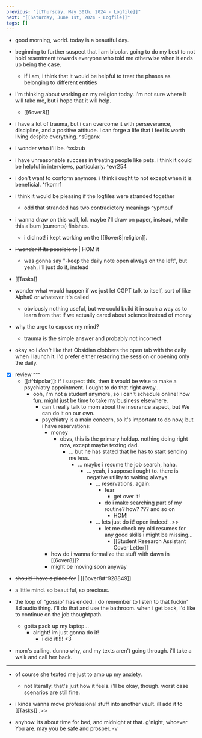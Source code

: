 ```yaml
---
previous: "[[Thursday, May 30th, 2024 - Logfile]]"
next: "[[Saturday, June 1st, 2024 - Logfile]]"
tags: []
---
```

- good morning, world. today is a beautiful day.

- beginning to further suspect that i am bipolar. going to do my best to not hold resentment towards everyone who told me otherwise when it ends up being the case.
	- if i am, i think that it would be helpful to treat the phases as belonging to different entities

- i'm thinking about working on my religion today. i'm not sure where it will take me, but i hope that it will help.
	- [[6over8]]

- i have a lot of trauma, but i can overcome it with perseverance, discipline, and a positive attitude. i can forge a life that i feel is worth living despite everything.
 ^s9ganx
- i wonder who i'll be.
 ^xslzub
- i have unreasonable success in treating people like pets. i think it could be helpful in interviews, particularly.
 ^evr254
- i don't want to conform anymore. i think i ought to not except when it is beneficial.
 ^fkomr1
- i think it would be pleasing if the logfiles were stranded together
	- odd that stranded has two contradictory meanings ^ypmpuf

- i wanna draw on this wall, lol. maybe i'll draw on paper, instead, while this album (currents) finishes.
	- i did not! i kept working on the [[6over8|religion]].

- ~~i wonder if its possible to~~ | HOM it
	- was gonna say "-keep the daily note open always on the left", but yeah, i'll just do it, instead

- [[Tasks]]

- wonder what would happen if we just let CGPT talk to itself, sort of like Alpha0 or whatever it's called
	- obviously nothing useful, but we could build it in such a way as to learn from that if we actually cared about science instead of money

- why the urge to expose my mind?
	- trauma is the simple answer and probably not incorrect

- okay so i _don't_ like that Obsidian clobbers the open tab with the daily when I launch it. I'd prefer either restoring the session or opening only the daily.

- [x] review ^^^
	- [[#^bipolar]]: if i suspect this, then it would be wise to make a psychiatry appointment. I ought to do that right away...
		- ooh, i'm not a student anymore, so i can't schedule online! how fun. might just be time to take my business elsewhere.
			- can't really talk to mom about the insurance aspect, but We can do it on our own.
			- psychiatry is a main concern, so it's important to do now, but i have reservations:
				- money
					- obvs, this is the primary holdup. nothing doing right now, except maybe texting dad.
						- ... but he has stated that he has to start sending me less.
							- ... maybe i resume the job search, haha.
								- ... yeah, i suppose i ought to. there is negative utility to waiting always.
									- ... reservations, again:
										- fear
											- get over it!
										- do i make searching part of my routine? how? ??? and so on
											- HOM!
									- ... lets just do it! open indeed! .>>
										- let me check my old resumes for any good skills i might be missing...
											- [[Student Research Assistant Cover Letter]]
				- how do i wanna formalize the stuff with dawn in [[6over8]]?
				- might be moving soon anyway

- ~~should i have a place for~~ | [[6over8#^928849]]

- a little mind. so beautiful, so precious.

- the loop of "gossip" has ended. i do remember to listen to that fuckin' 8d audio thing. i'll do that and use the bathroom. when i get back, i'd like to continue on the job thoughtpath.
	- gotta pack up my laptop...
		- alright! im just gonna do it!
			- i did it!!!! <3

- mom's calling. dunno why, and my texts aren't going through. i'll take a walk and call her back.
___
- of course she texted me just to amp up my anxiety.
	- not literally. that's just how it feels. i'll be okay, though. worst case scenarios are still fine.

- i kinda wanna move professional stuff into another vault. ill add it to [[Tasks]] .>>

- anyhow. its about time for bed, and midnight at that. g'night, whoever You are. may you be safe and prosper.
-v